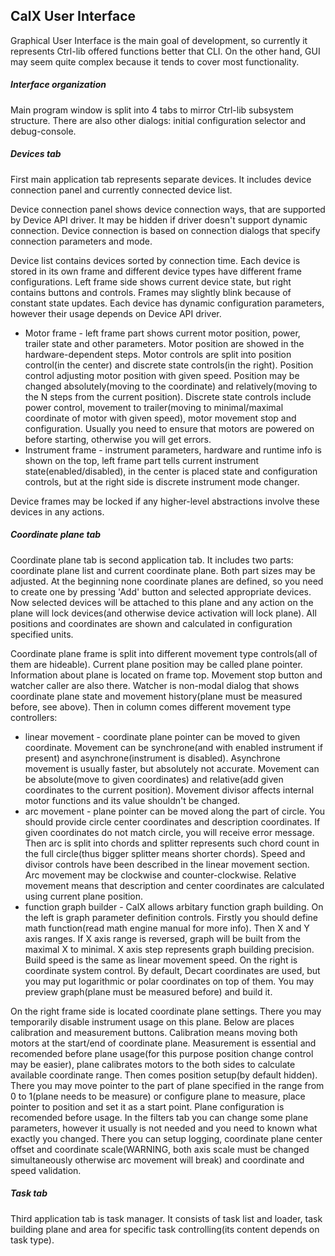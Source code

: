 ## CalX User Interface
Graphical User Interface is the main goal of development, so currently it represents Ctrl-lib offered functions better that CLI. On the other hand, GUI may seem quite complex because it tends to cover most functionality.
##### Interface organization
Main program window is split into 4 tabs to mirror Ctrl-lib subsystem structure. There are also other dialogs: initial configuration selector and debug-console.
##### Devices tab
First main application tab represents separate devices. It includes device connection panel and currently connected device list.

Device connection panel shows device connection ways, that are supported by Device API driver. It may be hidden if driver doesn't support dynamic connection. Device connection is based on connection dialogs that specify connection parameters and mode.

Device list contains devices sorted by connection time. Each device is stored in its own frame and different device types have different frame configurations. Left frame side shows current device state, but right contains buttons and controls. Frames may slightly blink because of constant state updates. Each device has dynamic configuration parameters, however their usage depends on Device API driver.
* Motor frame - left frame part shows current motor position, power, trailer state and other parameters. Motor position are showed in the hardware-dependent steps. Motor controls are split into position control(in the center) and discrete state controls(in the right). Position control adjusting motor position with given speed. Position may be changed absolutely(moving to the coordinate) and relatively(moving to the N steps from the current position). Discrete state controls include power control, movement to trailer(moving to minimal/maximal coordinate of motor with given speed), motor movement stop and configuration. Usually you need to ensure that motors are powered on before starting, otherwise you will get errors.
* Instrument frame - instrument parameters, hardware and runtime info is shown on the top, left frame part tells current instrument state(enabled/disabled), in the center is placed state and configuration controls, but at the right side is discrete instrument mode changer.

Device frames may be locked if any higher-level abstractions involve these devices in any actions.
##### Coordinate plane tab
Coordinate plane tab is second application tab. It includes two parts: coordinate plane list and current coordinate plane. Both part sizes may be adjusted. At the beginning none coordinate planes are defined, so you need to create one by pressing 'Add' button and selected appropriate devices. Now selected devices will be attached to this plane and any action on the plane will lock devices(and otherwise device activation will lock plane).
All positions and coordinates are shown and calculated in configuration specified units.

Coordinate plane frame is split into different movement type controls(all of them are hideable). Current plane position may be called plane pointer. Information about plane is located on frame top. Movement stop button and watcher caller are also there. Watcher is non-modal dialog that shows coordinate plane state and movement history(plane must be measured before, see above). Then in column comes different movement type controllers:
* linear movement - coordinate plane pointer can be moved to given coordinate. Movement can be synchrone(and with enabled instrument if present) and asynchrone(instrument is disabled). Asynchrone movement is usually faster, but absolutely not accurate. Movement can be absolute(move to given coordinates) and relative(add given coordinates to the current position). Movement divisor affects internal motor functions and its value shouldn't be changed.
* arc movement - plane pointer can be moved along the part of circle. You should provide circle center coordinates and description coordinates. If given coordinates do not match circle, you will receive error message. Then arc is split into chords and splitter represents such chord count in the full circle(thus bigger splitter means shorter chords). Speed and divisor controls have been described in the linear movement section. Arc movement may be clockwise and counter-clockwise. Relative movement means that description and center coordinates are calculated using current plane position.
* function graph builder - CalX allows arbitary function graph building. On the left is graph parameter definition controls. Firstly you should define math function(read math engine manual for more info). Then X and Y axis ranges. If X axis range is reversed, graph will be built from the maximal X to minimal. X axis step represents graph building precision. Build speed is the same as linear movement speed. On the right is coordinate system control. By default, Decart coordinates are used, but you may put logarithmic or polar coordinates on top of them. You may preview graph(plane must be measured before) and build it.

On the right frame side is located coordinate plane settings. There you may temporarily disable instrument usage on this plane. Below are places calibration and measurement buttons. Calibration means moving both motors at the start/end of coordinate plane. Measurement is essential and recomended before plane usage(for this purpose position change control may be easier), plane calibrates motors to the both sides to calculate available coordinate range. Then comes position setup(by default hidden). There you may move pointer to the part of plane specified in the range from 0 to 1(plane needs to be measure) or configure plane to measure, place pointer to position and set it as a start point. Plane configuration is recomended before usage. In the filters tab you can change some plane parameters, however it usually is not needed and you need to known what exactly you changed. There you can setup logging, coordinate plane center offset and coordinate scale(WARNING, both axis scale must be changed simultaneously otherwise arc movement will break) and coordinate and speed validation.

##### Task tab
Third application tab is task manager. It consists of task list and loader, task building plane and area for specific task controlling(its content depends on task type).
